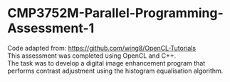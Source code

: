 # CMP3752M-Parallel-Programming-Assessment-1
Code adapted from: https://github.com/wing8/OpenCL-Tutorials <br>
This assessment was completed using OpenCL and C++.<br>
The task was to develop a digital image enhancement program that performs contrast adjustment using the histogram equalisation algorithm.
